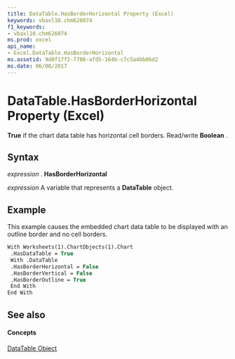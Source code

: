 ```yaml
---
title: DataTable.HasBorderHorizontal Property (Excel)
keywords: vbaxl10.chm626074
f1_keywords:
- vbaxl10.chm626074
ms.prod: excel
api_name:
- Excel.DataTable.HasBorderHorizontal
ms.assetid: 9d0f17f2-7786-afd5-164b-c7c5a4bb06d2
ms.date: 06/08/2017
---
```



# DataTable.HasBorderHorizontal Property (Excel)

 **True** if the chart data table has horizontal cell borders. Read/write **Boolean** .


## Syntax

 _expression_ . **HasBorderHorizontal**

 _expression_ A variable that represents a **DataTable** object.


## Example

This example causes the embedded chart data table to be displayed with an outline border and no cell borders.


```vb
With Worksheets(1).ChartObjects(1).Chart 
 .HasDataTable = True 
 With .DataTable 
 .HasBorderHorizontal = False 
 .HasBorderVertical = False 
 .HasBorderOutline = True 
 End With 
End With
```


## See also


#### Concepts


[DataTable Object](Excel.DataTable(objec).md)

